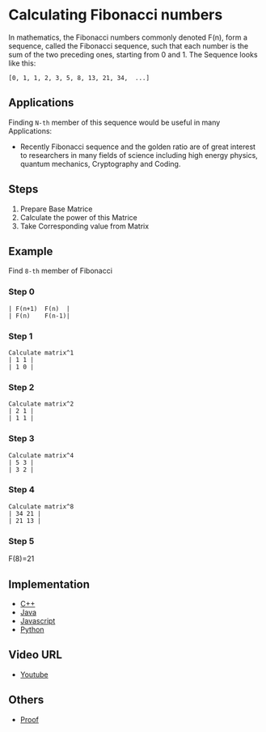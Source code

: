 # Calculating Fibonacci numbers

In mathematics, the Fibonacci numbers commonly denoted F(n), form a sequence, called the Fibonacci sequence, such that each number is the sum of the two preceding ones, starting from 0 and 1.  The Sequence looks like this:

`[0, 1, 1, 2, 3, 5, 8, 13, 21, 34,  ...]`

## Applications

Finding
```N-th``` member of this sequence would be useful in many Applications:

-   Recently Fibonacci sequence and the golden ratio are of great interest to researchers in many fields of
science including high energy physics, quantum mechanics, Cryptography and Coding.

## Steps

1.  Prepare Base Matrice
2.  Calculate the power of this Matrice
3.  Take Corresponding value from Matrix

## Example

Find ```8-th``` member of Fibonacci

### Step 0
 ```
| F(n+1)  F(n)  |
| F(n)    F(n-1)|
```

### Step 1
 ```
 Calculate matrix^1
| 1 1 |
| 1 0 |
```
### Step 2
```
Calculate matrix^2
| 2 1 |
| 1 1 |
```
### Step 3
```
Calculate matrix^4
| 5 3 |
| 3 2 |
```
### Step 4
```
Calculate matrix^8
| 34 21 |
| 21 13 |
```
### Step 5
F(8)=21

## Implementation

- [C++](https://github.com/TheAlgorithms/C-Plus-Plus/blob/master/math/fibonacci.cpp)
- [Java](https://github.com/TheAlgorithms/Java/blob/master/src/main/java/com/thealgorithms/maths/FibonacciNumber.java)
- [Javascript](https://github.com/TheAlgorithms/Javascript/blob/80c2dc85d714f73783f133964d6acd9b5625ddd9/Maths/Fibonacci.js)
- [Python](https://github.com/TheAlgorithms/Python/blob/master/maths/fibonacci.py)

## Video URL

- [Youtube](https://www.youtube.com/watch?v=EEb6JP3NXBI)

## Others

- [Proof](https://brilliant.org/wiki/fast-fibonacci-transform/)
